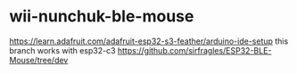 # wii-nunchuk-ble-mouse

https://learn.adafruit.com/adafruit-esp32-s3-feather/arduino-ide-setup
this branch works with esp32-c3 https://github.com/sirfragles/ESP32-BLE-Mouse/tree/dev
